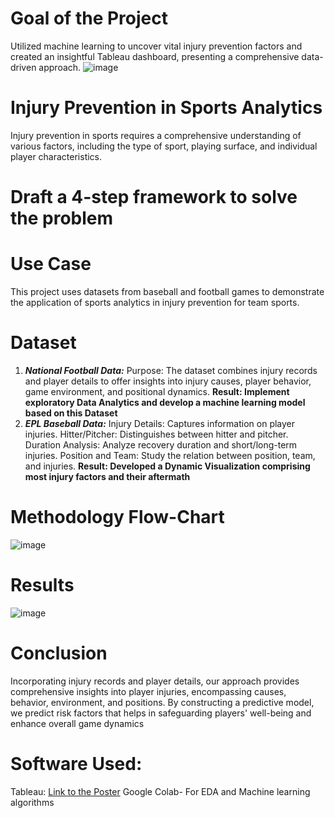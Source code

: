 # Goal of the Project
Utilized machine learning to uncover vital injury prevention factors and created an insightful Tableau dashboard, presenting a comprehensive data-driven approach.
![image](https://github.com/Preeyal/Sports-Analytics/assets/98450775/3fffc54d-c898-459d-a932-cc81c3bbe0ae)
# Injury Prevention in Sports Analytics
Injury prevention in sports requires a comprehensive understanding of various factors, including the type of sport, playing surface, and individual player characteristics.


# Draft a 4-step framework to solve the problem

# Use Case
This project uses datasets from baseball and football games to demonstrate the application of sports analytics in injury prevention for team sports.

# Dataset
1. _**National Football Data:**_
   Purpose: The dataset combines injury records and player details to offer insights into injury causes, player behavior, game environment, and positional dynamics.
 **Result: Implement exploratory Data Analytics and develop a  machine learning model based on this Dataset**
2. _**EPL Baseball Data:**_
   Injury Details: Captures information on player injuries.
  Hitter/Pitcher: Distinguishes between hitter and pitcher.
  Duration Analysis: Analyze recovery duration and short/long-term injuries.
  Position and Team: Study the relation between position, team, and injuries.
 **Result: Developed a Dynamic Visualization comprising most injury factors and their aftermath**
# Methodology Flow-Chart
![image](https://github.com/Preeyal/Sports-Analytics/assets/98450775/f1c0aa00-c9e0-4adf-9723-d75a1fdf4beb)
# Results
![image](https://github.com/Preeyal/Sports-Analytics/assets/98450775/fd7af635-3e3b-4208-a922-f93e3be1e329)
# Conclusion
Incorporating injury records and player details, our approach provides comprehensive insights into player injuries, encompassing causes, behavior, environment, and positions. By constructing a predictive model, we predict risk factors that helps in safeguarding players' well-being and enhance overall game dynamics
# Software Used:
Tableau: <a href="https://public.tableau.com/app/profile/preeyal/viz/InjuryinSports/InjuryPreventionDashboard/">Link to the Poster</a>
Google Colab- For EDA and Machine learning algorithms
